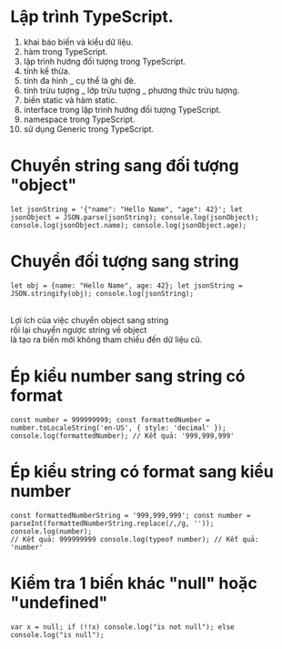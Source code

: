 # Lập trình TypeScript.
1. khai báo biến và kiểu dữ liệu.
2. hàm trong TypeScript.
3. lập trình hướng đối tượng trong TypeScript.
4. tính kế thừa.
5. tính đa hình _ cụ thể là ghi đè.
6. tính trừu tượng _ lớp trừu tượng _ phương thức trừu tượng.
7. biến static và hàm static.
8. interface trong lập trình hướng đối tượng TypeScript.
9. namespace trong TypeScript.
10. sử dụng Generic trong TypeScript.

# Chuyển string sang đối tượng "object"
<code>let jsonString = '{"name": "Hello Name", "age": 42}';
let jsonObject = JSON.parse(jsonString);
console.log(jsonObject);
console.log(jsonObject.name);
console.log(jsonObject.age);
</code>

# Chuyển đối tượng sang string
<code>let obj = {name: "Hello Name", age: 42};
let jsonString = JSON.stringify(obj);
console.log(jsonString);
</code>

<br>
Lợi ích của việc chuyển object sang string<br>
rồi lại chuyển ngược string về object<br>
là tạo ra biến mới không tham chiếu đến dữ liệu cũ.

# Ép kiểu number sang string có format
<code>const number = 999999999;
const formattedNumber = number.toLocaleString('en-US', { style: 'decimal' });
console.log(formattedNumber); // Kết quả: '999,999,999'</code>

# Ép kiểu string có format sang kiểu number
<code>const formattedNumberString = '999,999,999';
const number = parseInt(formattedNumberString.replace(/,/g, ''));
console.log(number); // Kết quả: 999999999
console.log(typeof number); // Kết quả: 'number'</code>

# Kiểm tra 1 biến khác "null" hoặc "undefined"
<code>var x = null;
if (!!x) console.log("is not null");
else console.log("is null");</code>
